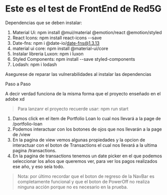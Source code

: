 # Este es el test de FrontEnd de Red5G

Dependencias que se deben instalar:

1. Material Ui: npm install @mui/material @emotion/react @emotion/styled
2. React Icons: npm install react-icons --save
3. Date-fns: npm i @date-io/date-fns@1.3.13
4. material ui core: npm install @material-ui/core
5. Instalar libreria Luxon: npm i luxon
6. Styled Components: npm install --save styled-components
7. Lodash: npm i lodash

Asegurese de reparar las vulnerabilidades al instalar las dependencias

Paso a Paso

A decir verdad funciona de la misma forma que el proyecto enseñado en el adobe xd
>Para lanzanr el proyecto recuerde usar: npm run start

1. Damos click en el item de Portfolio Loan lo cual nos llevará a la page de /portfolio-loan
2. Podemos interactuar con los botones de ojos que nos llevarán a la page de /view
3. En la pagina de view vemos algunas propiedades y la opcion de interactuar con el boton de Transactions el cual nos llevará a la ultima pagina /transactions.
4. En la pagina de transactions tenemos un date picker en el que podemos seleccionar los años que queremos ver, para ver los pagos realizados ese año, y eso seía todo.

>Nota: por último recordar que el boton de regreso de la NavBar es completamente funcional y que el boton de PowerOff no realiza ninguna acción porque no es necesario en la prueba.